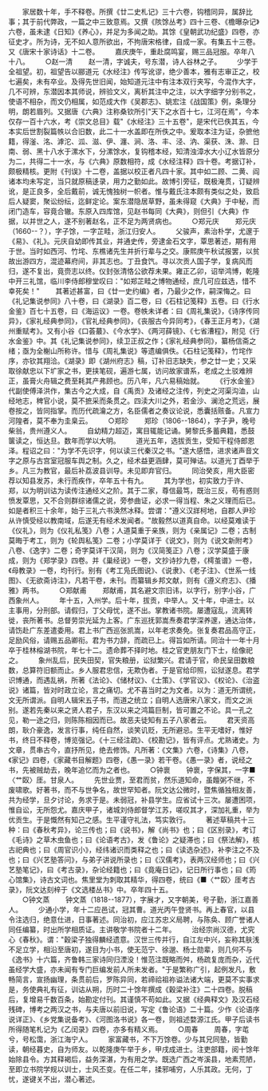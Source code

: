 <!-- { "loadSidebar": true } -->
　　家居数十年，手不释卷。所撰《廿二史札记》三十六卷，钩稽同异，属辞比事；其于前代弊政，一篇之中三致意焉。又撰《陔馀丛考》四十三卷、《檐曝杂记》六卷，虽未逮《日知》《养心》，并足为多闻之助。其馀《皇朝武功纪盛》四卷，亦征史才。所为诗，无不如人意所欲出，不拘唐宋格律，自成一家。有集五十三卷。又《唐宋十家诗话》十二卷。
　　嘉庆庚午，重赴腐鸣宴，赐三品冠服。卒年八十八。
　　○赵一清
　　赵一清，字诚夫，号东潜，诗人谷林之子。
　　少学于全祖望。初，祖望告以郦道元《水经注》传写讹谬，绝少善本，雅有志审正之，校七遍矣，未有卒业。及得先世旧闻，始知道元注中有注本双行夹写，今混作大字，几不可辨，东潜因本其师说，辨验文义，离析其注中之注，以大字细字分别书之，使语不相杂，而文仍相属，如范成大作《吴郡志》、姚宏注《战国策》例，条理分明，朗若眉列。又据唐《六典》注称桑钦所引"天下之水百十七，江河在焉"，今本仅存一百十六水，考《崇文总目》载"《水经注》三十五卷"，是宋代已佚其五，今本实后世割裂篇帙以合旧数，此二十一水盖即在所佚之中。爰取本注为证，杂摭他籍，得滏、洺、滹沱、泒、滋、伊、瀍、涧、洛、丰、泾、汭、渠获、洙、滁、日南、弱、黑十八水于漯水下，分漯馀水，复钩稽本经，知清浊漳水大小辽水皆原分为二，共得二十一水，与《六典》原数相符，成《水经注释》四十卷。考据订补，颇极精核。更附《刊误》十二卷，盖据以校正者凡四十家。其中如二顾、二黄、阎诸本均未写定，当只就原稿迻录，用力之勤如此。故博引旁征，既极淹贯，订疑辨讹，是正良多，全后戴前，诚无愧独树一帜者。惟与戴氏注本颇有类似之处，致启后人疑窦，聚讼纷纭，迄鲜定论。案东潜隐居草野，虽未得窥《大典》于中秘，而闭门造车，容竟合辙。东原入四库馆，见赵书每同《大典》，则但引《大典》作据，以并世之人，遂不别著赵名，正不足为两贤病也。
　　○郑元庆
　　郑元庆（1660--？），字子馀，一字芷畦，浙江归安人。
　　父骏声，素治朴学，尤邃于《易》、《礼》。元庆自幼即传其业，并通史传，旁逮金石文字，覃思著述，期有用于世。当时如西河、竹垞、东樵诸先生并折行辈与之交。康熙庚午秋试报罢，以贫故出游四方，混迹幕府间，非其志也。丁丑食饩。寻以次贡人国子学，复病风而归，遂不复出，竟赍志以终。仪封张清恪公欲荐未果。雍正乙卯，诏举鸿博，乾隆中开三礼馆，临川李侍郎穆堂叹曰："如郑芷畦之博物通经，庶几可应兹选，惜不幸死矣！"
　　其著述甚富，曰《廿一史约编》者，乃最少之作，嗣深悔之。曰《礼记集说参同》八十卷，曰《湖录》百二卷，曰《石柱记笺释》五卷。曰《行水金鉴》百七十五卷，曰《海运议》一卷。卷帙未详者：曰《周礼集说》，《诗序传同异》，《家礼经典参同》，《官礼经典参同》，《丧服古今异同考》，《春王正月考》，《湖州重赋考》。又有小谷《口荟蕞》、《今水学》、《两河薛镜》、《七省漕程》，附见《行水金鉴》中。其《礼记集说参同》，续卫正叔之作；《家礼经典参同》，纂杨信斋之绪；亟为全榭山所称许。惜与《周礼集说》等遗编俱佚。《石柱记笺释》，竹垞作序，亦钦其翔洽。《湖录》即《湖州府志》稿，订补旧志缺失，参之廿一史；又采取徐献忠以下圹家之书，更挟笔砚，遍游七属，访问故家谱系，老成之土驳难辨正，虽膏火舟辑之费至耗其产弗顾也。历八年，凡六易稿始就。
　　《行水金鉴》代副使傅泽洪作，集古今之大成，自《禹贡》及诸经之注传，列史之河渠沟洫，山经地志，稗官小说，莫不摭采而条贯之。四渎大川之外，若金沙、澜沧之荒远，展卷按之，皆同指掌。而历代疏瀹之方，名臣儒者之奏议论说，悉囊括赅备。凡宣力河隍者，莫不奉为圭臬云。
　　○郑珍
　　郑珍（1806--1864），字子尹，晚号柴翁，贵州遵义人。
　　自幼精力超迈，寓目辄能记诵。舅黎氏多蓄典籍，悉鼓箧读之，恒达旦。数年而学以大明。
　　道光五年，选拔贡生，受知干程侍郎恩泽。程诏之曰："为学不先识字，何以读三代秦汉之书。"遂大感悟，进求诸声音文字之原与古宫室冠服车舆之制。久之，经术益更涵肆，莫可殚诘。以道光丁酉举于乡。凡三为教官，最后补荔波县训导。未见即弃官归。
　　同治癸亥，用大臣密荐以知县发苏，未行而疾作，卒年五十有九。
　　其为学也，初实致力于许、郑，以为明训诂为读传注通经义之阶。其于二家，尊信最笃，既治三反，苟有惑则愤发覃思，又不合则群综诸儒之说，旁参曲证，必求一得当程、朱之义理而后已。如是者积三十余年，始于三礼六书涣然冰释。尝谓："遵义汉牂柯地，自郡人尹珍从许慎受经以教南域，后遂无有经术发闻者。"故毅然以道真自命。以经莫难读于《仪礼》，则为《仪礼私笺》八卷；人道莫重于亲族，则为《亲属记》二卷；古制莫晦于考工，则为《轮舆私笺》二卷；小学莫详于《说文》，则为《说文新附考》八卷、《逸字》二卷；奇字莫详干汉简，则为《汉简笺正》八卷；汉学莫盛于康成，则为《郑学录》四卷。并《巢经说》一卷，文抄诗抄九卷，《樗茧谱》一卷，《母教录》一卷，均刊行。别有《考工凫氏图说》、《说隶》、《老子注》、《世系一线图》、《无欲斋诗注》，凡若干卷，未刊。而纂辑乡邦文献，则有《遵义府志》、《播雅》两书。
　　○郑献甫
　　郑献甫，其名避文宗旧讳，以字行，别字小谷，广西象州人。
　　年十五，入州学。后十年，拔贡，中举人。又十年，中进士。以主事用，分刑部。请假归，丁父母忧，遂不出。掌教诸书院。屡遭寇乱，流离转徙，丧所著书。总督劳崇光延为上客。广东巡抚郭嵩焘奏君学深养邃，通达治体，请饬赴广东差遣委用。君上书广西巡张凯嵩，以年老求奏免。张复奏君品高守正，足励风俗，请赐五品卿衔。君为书力辞，而疏已上。得旨如所请。同治十一年十月卒于桂林榕湖书院，年七十二。遗命葬不择时地。桂之官吏朋友门下士，绘像祀之。
　　象州乱后，民失田契，官失粮册，讼狱繁兴。君请于官，命民呈田数粮数，总算符旧额而止。乡人服君忠信，无欺伪者。于是官给印照，讼狱遂息。君学识博通，而遇乱祸，所著《法论》、《储材议》、《士策》、《学官议》、《权论》、《治盗说》诸篇，皆对时政立论，言之痛切。尤不喜当时之为文者。以为：道无所谓统，文无所谓派。自明人辑宋五子书，而道之统立；自明人选唐宋八家文，而文之派别。遂若先秦以来之贤人君子，东汉以来之鸿篇巨制，皆可置之不论。具一孔之见，勒一途之归，则陈陈相因而已。故恶夫徒知有五子八家者云。
　　君天资高朗，耿介豪逸，发言行事，纯任自然，谈笑讥贬，无所避忌。生平无嗜好，惟好书，终日不释卷，博览强记。《十三经注疏》、《校勘记》，皆有评点。尤熟诸史。为文章，贯串古今，直抒所见，绝去修饰。凡所著：《文集》六卷，《诗集》八卷，《家记》四卷，《家藏书目解题》四卷，《愚一录》若干卷。《愚一录》者，说经之书，先被贼劫去，晚年追忆而为之者也。
　　○钟褱
　　钟褱，字保其，一字■〈艹臤〉厓。甘泉人。
　　先世业贾，至君而贫，然乐道知命，虽饘粥不继，不废啸歌。好著书，而不与世争名，故世罕知者。阮文达公微时，暨焦循独相友善，共为经学，旦夕讨论，务求于是。未弱冠，补县学生。应省试十三次。屡遭困项，惟自讼，无所怨尤。嘉庆甲子，诸城刘侍郎督学江苏，嗟叹其才，深加礼重，举为优贡生。于是慨然有知己之感。生平谨守礼法，笃实敦行。
　　著述草稿共十三种：曰《春秋考异》，论三传也；曰《说书》，解《尚书》也；曰《区别录》，考订《毛诗》之草木虫鱼也；曰《论语考古》，发《鲁论》之疑滞也；曰《祭法解》，核古祀典也；曰《周官识小》，经纬诸识而类释之也；曰《读选杂述》，补李注之不及也；曰《兴艺塾答问》，与弟子讲说所录也；曰《汉儒考》，表两汉经师也；曰《兴艺塾笔记》，曰《考古录》，杂论经籍也；曰《竟庵日记》，记日所行事也；曰《筠心馆集》，诗古文词也。焦里堂为刺取其精华，得四卷，统曰《■〈艹臤〉厓考古录》，阮文达刻梓于《文选楼丛书》中。卒年四十五。  
　　○钟文蒸
　　钟文蒸（1818--1877），字展才，又字朝美，号子勤，浙江嘉善人。
　　少通小学，年十二应邑试，冠其曹。道光丙午登贤书。再上春官，以县令注选归，绝意仕进，日事著述。同治初，应江苏忠义局聘，与陈奂、顾广誉诸人同任编纂，时出所学相质证。主讲敬学书院者十二年。
　　治经宗尚汉德，尤究心《春秋》。谓："穀梁子独得麟经遗意。汉世三传并行，自江左中兴，妄称其肤浅不足立学，相沿至唐初，遂目为小书，使无范宁、徐邈、杨士勋辈，则几何不与《逸书》十六篇，齐鲁韩三家诗同归湮没！惟范注既略而舛，杨疏复庞而杂，近代虽经学大盛，亦未闻有专门巨编发前人所未发者。"于是繁称广引，起例发凡，敷畅简言，宣扬幽理，条贯前后，罗陈异同，若禘祫祖祢谥法诸大端，更莫不实事求是，务使典礼有征，训诂从朔，历时二十馀年撰成《穀梁补注》二十四卷。脱稿后，复增易千数百条，始勘定付刊。其谨慎不苟如此。又据《经典释文》及汉石经残碑，博考之两汉之书，与夫唐以前旧说，写定《鲁论语》二十篇。少作《论语序说详正》、《乡党集说备考》、《河图洛书说》各一卷，则祖述婺源江氏。甲子后读书所得随笔札记为《乙闰录》四卷，亦多有精义焉。
　　○周春
　　周春，字芚兮，号松霭，浙江海宁人。
　　家富藏书，不下万馀卷。少与其兄同塾，皆勤读，朝经暮史，自为师友。以乾隆庚午举于乡，甲戌成进士。注吏部籍，阅十馀年始除县令。方其释褐后，益务深湛，为有用之学。既选广西之岑溪县，地素荒陋，至即立书院学规以训士，士风丕变。在任二年，揉邪哺穷，人乐其政。无何，丁忧，遂键关不出，潜心著述。
